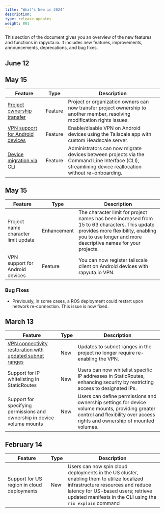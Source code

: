 ```yaml
---
title: "What's New in 2024"
description:
type: release-updates
weight: 801
---
```


This section of the document gives you an overview of the new features and functions in rapyuta.io. It includes new features, improvements, announcements, deprecations, and bug fixes.

## June 12

## May 15

| Feature   | Type | Description |
| -------   | ---- | ----------- |
| [Project ownership transfer](https://deploy-preview-137--earnest-pithivier-89b859.netlify.app/how-to-guides/account-management/managing-projects/#transfer-project-ownership) | Feature | Project or organization owners can now transfer project ownership to another member, resolving modification rights issues.|
| [VPN support for Android devices](https://deploy-preview-137--earnest-pithivier-89b859.netlify.app/3_how-tos/34_networking-and-communication/347_enable-vpn/) | Feature | Enable/disable VPN on Android devices using the Tailscale app with custom Headscale server.|
| [Device migration via CLI](https://deploy-preview-135--earnest-pithivier-89b859.netlify.app/3_how-tos/32_device-management/322_migrate-a-device/) | Feature | Administrators can now migrate devices between projects via the Command Line Interface (CLI), streamlining device reallocation without re-onboarding.|

## May 15

| Feature   | Type | Description |
| -------   | ---- | ----------- |
| Project name character limit update | Enhancement | The character limit for project names has been increased from 15 to 63 characters. This update provides more flexibility, enabling you to use longer and more descriptive names for your projects.|
| VPN support for Android devices | Feature | You can now register tailscale client on Android devices with rapyuta.io VPN.|

### Bug Fixes

* Previously, in some cases, a ROS deployment could restart upon network re-connection. This issue is now fixed.

## March 13

| Feature   | Type | Description |
| -------   | ---- | ----------- |
| [VPN connectivity restoration with updated subnet ranges](https://deploy-preview-130--earnest-pithivier-89b859.netlify.app/3_how-tos/34_networking-and-communication/347_enable-vpn/) | New | Updates to subnet ranges in the project no longer require re-enabling the VPN. |
| Support for IP whitelisting in StaticRoutes | New | Users can now whitelist specific IP addresses in StaticRoutes, enhancing security by restricting access to designated IPs. |
| Support for specifying permissions and ownership in device volume mounts | New | Users can define permissions and ownership settings for device volume mounts, providing greater control and flexibility over access rights and ownership of mounted volumes.|


## February 14

| Feature   | Type | Description |
| -------   | ---- | ----------- |
| Support for US region in cloud deployments | New | Users can now spin cloud deployments in the US cluster, enabling them to utilize localized infrastructure resources and reduce latency for US-based users; retrieve updated manifests in the CLI using the ``rio explain`` command |


